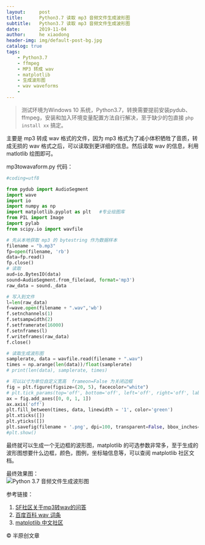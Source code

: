 ```yaml
---
layout:     post
title:      Python3.7 读取 mp3 音频文件生成波形图
subtitle:   Python3.7 读取 mp3 音频文件生成波形图
date:       2019-11-04
author:     he xiaodong
header-img: img/default-post-bg.jpg
catalog: true
tags:
    - Python3.7
    - ffmpeg
    - MP3 转成 wav
    - matplotlib
    - 生成波形图
    - wav waveforms
    - 
---
```


> 测试环境为Windows 10 系统，Python3.7，转换需要提前安装pydub、ffmpeg，安装和加入环境变量配置方法自行解决，至于缺少的包直接 `php install xx` 搞定。

主要是 mp3 转成 wav 格式的文件，因为 mp3 格式为了减小体积牺牲了音质，转成无损的 wav 格式之后，可以读取到更详细的信息。然后读取 wav 的信息，利用 matlotlib 绘图即可。

mp3towavaform.py 代码：
```python
#coding=utf8

from pydub import AudioSegment
import wave
import io
import numpy as np
import matplotlib.pyplot as plt   #专业绘图库
from PIL import Image
import pylab
from scipy.io import wavfile

# 先从本地获取 mp3 的 bytestring 作为数据样本
filename = "b.mp3"
fp=open(filename, 'rb')
data=fp.read()
fp.close()
# 读取
aud=io.BytesIO(data)
sound=AudioSegment.from_file(aud, format='mp3')
raw_data = sound._data

# 写入到文件
l=len(raw_data)
f=wave.open(filename + ".wav",'wb')
f.setnchannels(1)
f.setsampwidth(2)
f.setframerate(16000)
f.setnframes(l)
f.writeframes(raw_data)
f.close()

# 读取生成波形图
samplerate, data = wavfile.read(filename + ".wav")
times = np.arange(len(data))/float(samplerate)
# print(len(data), samplerate, times)

# 可以以寸为单位自定义宽高  frameon=False 为关闭边框
fig = plt.figure(figsize=(20, 5), facecolor="white")
# plt.tick_params(top='off', bottom='off', left='off', right='off', labelleft='off', labelbottom='on')
ax = fig.add_axes([0, 0, 1, 1])
ax.axis('off')
plt.fill_between(times, data, linewidth = '1', color='green')
plt.xticks([])
plt.yticks([])
plt.savefig(filename + '.png', dpi=100, transparent=False, bbox_inches='tight', edgecolor='w')
#plt.show()
```

最终就可以生成一个无边框的波形图，matplotlib 的可选参数非常多，至于生成的波形图想要什么边框，颜色，图例，坐标轴信息等，可以查阅 matplotlib 社区文档。

最终效果图：<br />
![Python 3.7 音频文件生成波形图](https://alpha2016.github.io/img/2019-11-04-python-waveforms.png)

参考链接：
1. [SF社区关于mp3转wav的问答](https://segmentfault.com/q/1010000009095487/a-1020000009133626)
2. [百度百科 wav 词条](https://baike.baidu.com/item/WAV)
3. [matplotlib 中文社区](https://www.matplotlib.org.cn/)

© 半原创文章